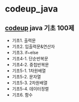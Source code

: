 # codeup_java

## [codeup](https://codeup.kr/problemsetsol.php?psid=23) java 기초 100제

- 기초1. 출력문
- 기초2. 입출력문&연산자
- 기초3. if~else
- 기초4-1. 단순반복문
- 기초4-2. 중첩반복문
- 기초5-1. 1차원배열
- 기초5-2. 문자열
- 기초5-3. 2차원배열
- 기초5-4. 데이터정렬
- 기초6. 함수 
